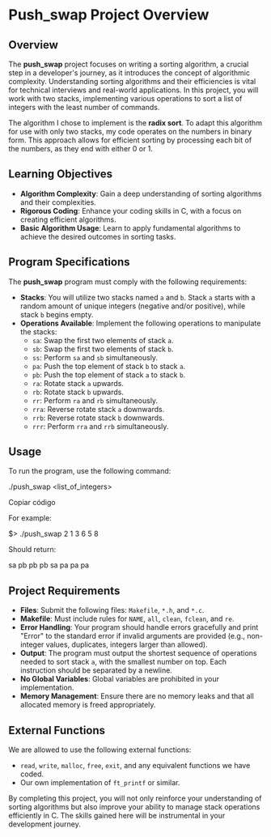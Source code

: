 # Push_swap Project Overview

## Overview
The **push_swap** project focuses on writing a sorting algorithm, a crucial step in a developer's journey, as it introduces the concept of algorithmic complexity. Understanding sorting algorithms and their efficiencies is vital for technical interviews and real-world applications. In this project, you will work with two stacks, implementing various operations to sort a list of integers with the least number of commands. 

The algorithm I chose to implement is the **radix sort**. To adapt this algorithm for use with only two stacks, my code operates on the numbers in binary form. This approach allows for efficient sorting by processing each bit of the numbers, as they end with either 0 or 1.

## Learning Objectives
- **Algorithm Complexity**: Gain a deep understanding of sorting algorithms and their complexities.
- **Rigorous Coding**: Enhance your coding skills in C, with a focus on creating efficient algorithms.
- **Basic Algorithm Usage**: Learn to apply fundamental algorithms to achieve the desired outcomes in sorting tasks.

## Program Specifications
The **push_swap** program must comply with the following requirements:

- **Stacks**: You will utilize two stacks named `a` and `b`. Stack `a` starts with a random amount of unique integers (negative and/or positive), while stack `b` begins empty.
- **Operations Available**: Implement the following operations to manipulate the stacks:
  - `sa`: Swap the first two elements of stack `a`.
  - `sb`: Swap the first two elements of stack `b`.
  - `ss`: Perform `sa` and `sb` simultaneously.
  - `pa`: Push the top element of stack `b` to stack `a`.
  - `pb`: Push the top element of stack `a` to stack `b`.
  - `ra`: Rotate stack `a` upwards.
  - `rb`: Rotate stack `b` upwards.
  - `rr`: Perform `ra` and `rb` simultaneously.
  - `rra`: Reverse rotate stack `a` downwards.
  - `rrb`: Reverse rotate stack `b` downwards.
  - `rrr`: Perform `rra` and `rrb` simultaneously.

## Usage
To run the program, use the following command:

./push_swap <list_of_integers>

Copiar código

For example:

$> ./push_swap 2 1 3 6 5 8

Should return:

sa
pb
pb
pb
sa
pa
pa
pa

## Project Requirements
- **Files**: Submit the following files: `Makefile`, `*.h`, and `*.c`.
- **Makefile**: Must include rules for `NAME`, `all`, `clean`, `fclean`, and `re`.
- **Error Handling**: Your program should handle errors gracefully and print "Error" to the standard error if invalid arguments are provided (e.g., non-integer values, duplicates, integers larger than allowed).
- **Output**: The program must output the shortest sequence of operations needed to sort stack `a`, with the smallest number on top. Each instruction should be separated by a newline.
- **No Global Variables**: Global variables are prohibited in your implementation.
- **Memory Management**: Ensure there are no memory leaks and that all allocated memory is freed appropriately.

## External Functions
We are allowed to use the following external functions:
- `read`, `write`, `malloc`, `free`, `exit`, and any equivalent functions we have coded.
- Our own implementation of `ft_printf` or similar.

By completing this project, you will not only reinforce your understanding of sorting algorithms but also improve your ability to manage stack operations efficiently in C. The skills gained here will be instrumental in your development journey.
